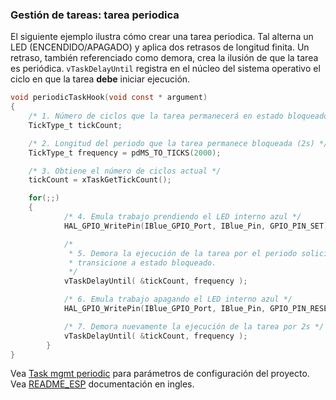 ### Gestión de tareas: tarea periodica

El siguiente ejemplo ilustra cómo crear una tarea periodica. Tal alterna un LED (ENCENDIDO/APAGADO) y aplica dos retrasos de longitud finita. Un retraso, también referenciado como demora, crea la ilusión de que la tarea es periódica. ```vTaskDelayUntil``` registra en el núcleo del sistema operativo el ciclo en que la tarea **debe** iniciar ejecución.
 

```C
void periodicTaskHook(void const * argument)
{
	/* 1. Número de ciclos que la tarea permanecerá en estado bloqueado  */
	TickType_t tickCount;

	/* 2. Longitud del periodo que la tarea permanece bloqueada (2s) */
	TickType_t frequency = pdMS_TO_TICKS(2000);

	/* 3. Obtiene el número de ciclos actual */
	tickCount = xTaskGetTickCount();

	for(;;)
	{
			/* 4. Emula trabajo prendiendo el LED interno azul */
			HAL_GPIO_WritePin(IBlue_GPIO_Port, IBlue_Pin, GPIO_PIN_SET);

			/*
			 * 5. Demora la ejecución de la tarea por el periodo solicitado. Esto hará que la tarea
			 * transicione a estado bloqueado. 
			 */
			vTaskDelayUntil( &tickCount, frequency );

			/* 6. Emula trabajo apagando el LED interno azul */
			HAL_GPIO_WritePin(IBlue_GPIO_Port, IBlue_Pin, GPIO_PIN_RESET);

			/* 7. Demora nuevamente la ejecución de la tarea por 2s */
			vTaskDelayUntil( &tickCount, frequency );
		}
}
```

Vea [Task mgmt periodic](Task_mgmt_periodic.pdf) para parámetros de configuración del proyecto. Vea [README_ESP](README.md) documentación en ingles.  